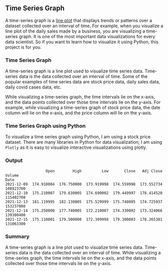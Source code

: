 ## Time Series Graph

A time-series graph is a [line plot](https://www.google.com/search?q=line%20plot&tbm=isch&tbs=rimg:CaP26XR4DKJcYYJo4WOOUfUtsgIGCgIIABAA&rlz=1C1CHBF_enIN875IN875&hl=en&sa=X&ved=0CAIQrnZqFwoTCKCg9rfZq_UCFQAAAAAdAAAAABAH&biw=1263&bih=569) that displays trends or patterns over a dataset collected over an interval of time. For example, when you visualize a line plot of the daily sales made by a business, you are visualizing a time-series graph. It is one of the most important data visualizations for every data scientist. So if you want to learn how to visualize it using Python, this project is for you.

### Time Series Graph

A time-series graph is a line plot used to visualize time series data. Time-series data is the data collected over an interval of time. Some of the popular examples of time series data are stock price data, daily sales data, daily covid cases data, etc.

While visualizing a time-series graph, the time intervals lie on the x-axis, and the data points collected over those time intervals lie on the y-axis. For example, while visualizing a time-series graph of stock price data, the date column will lie on the x-axis, and the price column will lie on the y-axis.

### Time Series Graph using Python

To visualize a time series graph using Python, I am using a stock price dataset. There are many libraries in Python for data visualization; I am using `Plotly` as it is easy to visualize interactive visualizations using plotly.

### Output

```
                  Open        High         Low       Close   Adj Close     Volume
Date
2021-12-09  174.910004  176.750000  173.919998  174.559998  173.552734  108923700
2021-12-10  175.210007  179.630005  174.690002  179.449997  178.414520  115402700
2021-12-13  181.119995  182.130005  175.529999  175.740005  174.725937  153237000
2021-12-14  175.250000  177.740005  172.210007  174.330002  173.324066  139380400
2021-12-15  175.110001  179.500000  172.309998  179.300003  178.265381  131063300
```

### Summary

A time-series graph is a line plot used to visualize time series data. Time-series data is the data collected over an interval of time. While visualizing a time-series graph, the time intervals lie on the x-axis, and the data points collected over those time intervals lie on the y-axis.